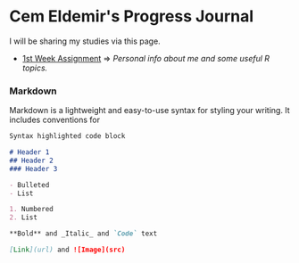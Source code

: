 # **Cem Eldemir's Progress Journal**

I will be sharing my studies via this page.

- [1st Week Assignment](RMarkdown-Homework) => _Personal info about me and some useful R topics._



### Markdown

Markdown is a lightweight and easy-to-use syntax for styling your writing. It includes conventions for

```markdown
Syntax highlighted code block

# Header 1
## Header 2
### Header 3

- Bulleted
- List

1. Numbered
2. List

**Bold** and _Italic_ and `Code` text

[Link](url) and ![Image](src)
